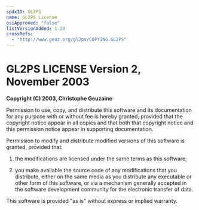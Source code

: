 ```yaml
---
spdxID: GL2PS
name: GL2PS License
osiApproved: "false"
listVersionAdded: 1.20
crossRefs: 
  - "http://www.geuz.org/gl2ps/COPYING.GL2PS"
---
```


# GL2PS LICENSE Version 2, November 2003

**Copyright (C) 2003, Christophe Geuzaine**

Permission to use, copy, and distribute this software and its documentation for any purpose with or without fee is hereby granted, provided that the copyright notice appear in all copies and that both that copyright notice and this permission notice appear in supporting documentation.

Permission to modify and distribute modified versions of this software is granted, provided that:

1) the modifications are licensed under the same terms as this software;

2) you make available the source code of any modifications that you distribute, either on the same media as you distribute any executable or other form of this software, or via a mechanism generally accepted in the software development community for the electronic transfer of data.

This software is provided "as is" without express or implied warranty.
